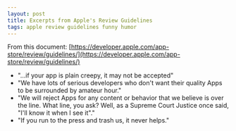 ```yaml
---
layout: post
title: Excerpts from Apple's Review Guidelines
tags: apple review guidelines funny humor
---
```


From this document: [https://developer.apple.com/app-store/review/guidelines/](https://developer.apple.com/app-store/review/guidelines/)

- "…if your app is plain creepy, it may not be accepted"
- "We have lots of serious developers who don't want their quality Apps to be surrounded by amateur hour."
- "We will reject Apps for any content or behavior that we believe is over the line. What line, you ask? Well, as a Supreme Court Justice once said, "I'll know it when I see it"."
- "If you run to the press and trash us, it never helps."
